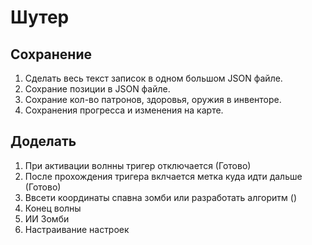 # Шутер

## Сохранение

1. Сделать весь текст записок в одном большом JSON файле.
2. Сохрание позиции в JSON файле.
3. Сохрание кол-во патронов, здоровья, оружия в инвенторе.
4. Сохранения прогресса и изменения на карте.

## Доделать

1. При активации волнны тригер отключается (Готово)
2. После прохождения тригера вклчается метка куда идти дальше (Готово)
4. Ввсети координаты спавна зомби или разработать алгоритм ()
5. Конец волны
12. ИИ Зомби
13. Настраивание настроек



